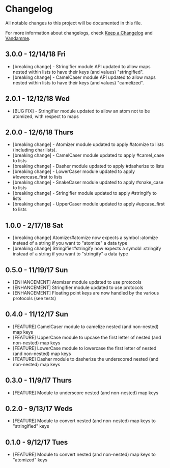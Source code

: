 # Changelog

All notable changes to this project will be documented in this file.

For more information about changelogs, check
[Keep a Changelog](http://keepachangelog.com) and
[Vandamme](http://tech-angels.github.io/vandamme).

## 3.0.0 - 12/14/18 Fri

-   [breaking change] - Stringifier module API updated to allow maps nested within lists to have their keys (and values) "stringified".
-   [breaking change] - CamelCaser module API updated to allow maps nested within lists to have their keys (and values) "camelized".

## 2.0.1 - 12/12/18 Wed

-   [BUG FIX] - Stringifier module updated to allow an atom not to be atomized, with respect to maps

## 2.0.0 - 12/6/18 Thurs

-   [breaking change] - Atomizer module updated to apply #atomize to lists (including char lists).
-   [breaking change] - CamelCaser module updated to apply #camel_case to lists
-   [breaking change] - Dasher module updated to apply #dasherize to lists
-   [breaking change] - LowerCaser module updated to apply #lowercase_first to lists
-   [breaking change] - SnakeCaser module updated to apply #snake_case to lists
-   [breaking change] - Stringifier module updated to apply #stringify to lists
-   [breaking change] - UpperCaser module updated to apply #upcase_first to lists

## 1.0.0 - 2/17/18 Sat

-   [breaking change] Atomizer#atomize now expects a symbol :atomize instead of a string if you want to "atomize" a data type
-   [breaking change] Stringifier#stringify now expects a symobl :stringify instead of a string if you want to "stringify" a data type

## 0.5.0 - 11/19/17 Sun

-   [ENHANCEMENT] Atomizer module updated to use protocols
-   [ENHANCEMENT] Stringifier module updated to use protocols
-   [ENHANCEMENT] Floating point keys are now handled by the various protocols
    (see tests)

## 0.4.0 - 11/12/17 Sun

-   [FEATURE] CamelCaser module to camelize nested (and non-nested) map keys
-   [FEATURE] UpperCase module to upcase the first letter of nested (and non-nested) map keys
-   [FEATURE] LowerCase module to lowercase the first letter of nested (and non-nested) map keys
-   [FEATURE] Dasher module to dasherize the underscored nested (and non-nested) map keys

## 0.3.0 - 11/9/17 Thurs

-   [FEATURE] Module to underscore nested (and non-nested) map keys

## 0.2.0 - 9/13/17 Weds

-   [FEATURE] Module to convert nested (and non-nested) map keys to "stringified" keys

## 0.1.0 - 9/12/17 Tues

-   [FEATURE] Module to convert nested (and non-nested) map keys to "atomized" keys
